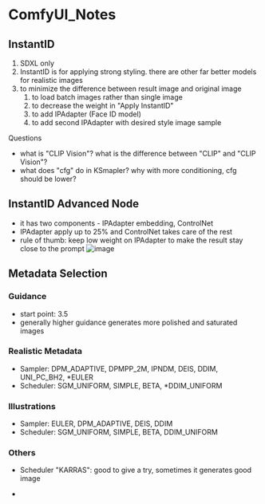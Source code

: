 # ComfyUI_Notes
## InstantID
1. SDXL only
2. InstantID is for applying strong styling. there are other far better models for realistic images
3. to minimize the difference between result image and original image
   1. to load batch images rather than single image
   2. to decrease the weight in "Apply InstantID"
   3. to add IPAdapter (Face ID model)
   4. to add second IPAdapter with desired style image sample


Questions
- what is "CLIP Vision"? what is the difference between "CLIP" and "CLIP Vision"?
- what does "cfg" do in KSmapler? why with more conditioning, cfg should be lower?


## InstantID Advanced Node
- it has two components - IPAdapter embedding, ControlNet
- IPAdapter apply up to 25% and ControlNet takes care of the rest
- rule of thumb: keep low weight on IPAdapter to make the result stay close to the prompt
![image](https://github.com/user-attachments/assets/ee8f3a39-ca0a-443b-94e7-eee99eefe982)


## Metadata Selection
### Guidance
- start point: 3.5
- generally higher guidance generates more polished and saturated images

### Realistic Metadata
- Sampler: DPM_ADAPTIVE, DPMPP_2M, IPNDM, DEIS, DDIM, UNI_PC_BH2, *EULER
- Scheduler: SGM_UNIFORM, SIMPLE, BETA, *DDIM_UNIFORM


### Illustrations
- Sampler: EULER, DPM_ADAPTIVE, DEIS, DDIM
- Scheduler: SGM_UNIFORM, SIMPLE, BETA, DDIM_UNIFORM

### Others
- Scheduler "KARRAS": good to give a try, sometimes it generates good image


- 
